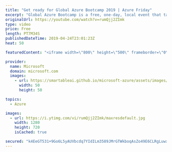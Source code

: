 ```yaml
---
title: "Get ready for Global Azure Bootcamp 2019 | Azure Friday"
excerpt: "Global Azure Bootcamp is a free, one-day, local event that takes place globally. It's an annual event run by the Azure community.  This year, Global Azure Bootcamp is on Saturday, April 27, 2019. Starting with events in New Zealand and ending in Hawaii, chances are you can find a location near you."
originalUrl: https://youtube.com/watch?v=rumQjj2ZImk
type: video
price: Free
length: PT7M34S
publishedDateTime: 2019-04-24T23:01:23Z
heat: 50

featuredContent: "<iframe width=\"800\" height=\"500\" frameborder=\"0\" src=\"https://www.youtube.com/embed/rumQjj2ZImk\" allow=\"accelerometer; autoplay; encrypted-media; gyroscope; picture-in-picture\" allowfullscreen></iframe>"

provider:
  name: Microsoft
  domain: microsoft.com
  images:
    - url: https://smartableai.github.io/microsoft-azure/assets/images/organizations/microsoft.com-50x50.jpg
      width: 50
      height: 50

topics:
  - Azure

images:
  - url: https://i.ytimg.com/vi/rumQjj2ZImk/maxresdefault.jpg
    width: 1280
    height: 720
    isCached: true

secured: "k4EeGT531+9Go6L5yAUVbcdq7YIdILm3589JMrGTWkboqAsZo49E6CLRgLuwxBns8GX0YxsUYzHsl4uqtd6bnOqbq7LeWCjGBYVU7qbOhGkVlG9X6DaKrZKBH8Mkwv0QrravjxbVh1BbRriaFCdT9BXO3RdLVQjpxXCD9LBt93qtf2R/PsIW2qlXF3mFYRDnBDz/hBfFJFBU+sXTWd0TBaJ9DqpADlApaf3B+TBj4ubEovrnboaNzbU4yZxBSxyOeR8iyA6f1FdOy9AkwsjzvVnSzJ42amS+bDVBicaUbBwslBjozfgjR0T6eDLwjIK3N05Y61r8A0Ybmy9A4zU9ALv7MGzONgOEVptTNcNjZdjIHsQk0l4L0qnruAXtkOyDi3ohXDzZoOfE66djSnjGOoMwWF/ICxrTgQGI2+9DhVY=;tDbYh3IaaFy4C0TJOf4bgg=="
---
```


